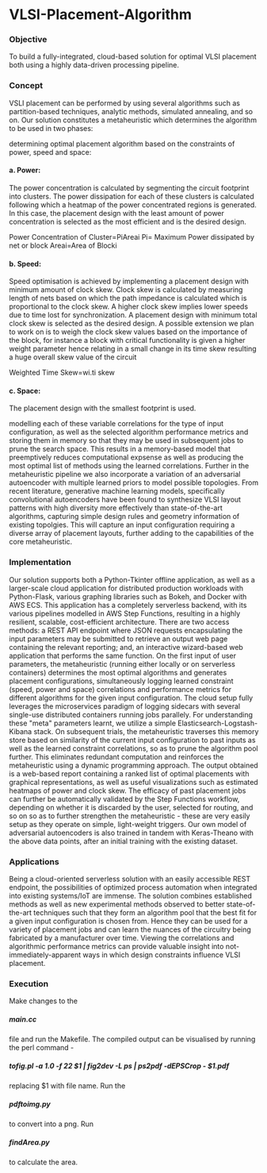 # VLSI-Placement-Algorithm

### Objective

To build a fully-integrated, cloud-based solution for optimal VLSI placement both using a highly data-driven processing pipeline.

### Concept

VSLI placement can be performed by using several algorithms such as partition-based techniques, analytic methods, simulated annealing, and so on. Our solution constitutes a metaheuristic which determines the algorithm to be used in two phases:

determining optimal placement algorithm based on the constraints of power, speed and space:
#### a. Power: 
The power concentration is calculated by segmenting the circuit footprint into clusters. The power dissipation for each of these clusters is calculated following which a heatmap of the power concentrated regions is generated. In this case, the placement design with the least amount of power concentration is selected as the most efficient and is the desired design.

Power Concentration of Cluster=PiAreai Pi= Maximum Power dissipated by net or block Areai=Area of Blocki

#### b. Speed: 
Speed optimisation is achieved by implementing a placement design with minimum amount of clock skew. Clock skew is calculated by measuring length of nets based on which the path impedance is calculated which is proportional to the clock skew. A higher clock skew implies lower speeds due to time lost for synchronization. A placement design with minimum total clock skew is selected as the desired design. A possible extension we plan to work on is to weigh the clock skew values based on the importance of the block, for instance a block with critical functionality is given a higher weight parameter hence relating in a small change in its time skew resulting a huge overall skew value of the circuit

Weighted Time Skew=wi.ti skew

#### c. Space: 
The placement design with the smallest footprint is used.

modelling each of these variable correlations for the type of input configuration, as well as the selected algorithm performance metrics and storing them in memory so that they may be used in subsequent jobs to prune the search space. This results in a memory-based model that preemptively reduces computational expsense as well as producing the most optimal list of methods using the learned correlations.
Further in the metaheuristic pipeline we also incorporate a variation of an adversarial autoencoder with multiple learned priors to model possible topologies. From recent literature, generative machine learning models, specifically convolutional autoencoders have been found to synthesize VLSI layout patterns with high diversity more effectively than state-of-the-art algorithms, capturing simple design rules and geometry information of existing topolgies. This will capture an input configuration requiring a diverse array of placement layouts, further adding to the capabilities of the core metaheuristic.

### Implementation

Our solution supports both a Python-Tkinter offline application, as well as a larger-scale cloud application for distributed production workloads with Python-Flask, various graphing libraries such as Bokeh, and Docker with AWS ECS. This application has a completely serverless backend, with its various pipelines modelled in AWS Step Functions, resulting in a highly resilient, scalable, cost-efficient architecture.
There are two access methods: a REST API endpoint where JSON requests encapsulating the input parameters may be submitted to retrieve an output web page containing the relevant reporting; and, an interactive wizard-based web application that performs the same function.
On the first input of user parameters, the metaheuristic (running either locally or on serverless containers) determines the most optimal algorithms and generates placement configurations, simultaneously logging learned constraint (speed, power and space) correlations and performance metrics for different algorithms for the given input configuration. The cloud setup fully leverages the microservices paradigm of logging sidecars with several single-use distributed containers running jobs parallely. For understanding these "meta" parameters learnt, we utilize a simple Elasticsearch-Logstash-Kibana stack.
On subsequent trials, the metaheuristic traverses this memory store based on similarity of the current input configuration to past inputs as well as the learned constraint correlations, so as to prune the algorithm pool further. This eliminates redundant computation and reinforces the metaheuristic using a dynamic programming approach.
The output obtained is a web-based report containing a ranked list of optimal placements with graphical representations, as well as useful visualizations such as estimated heatmaps of power and clock skew.
The efficacy of past placement jobs can further be automatically validated by the Step Functions workflow, depending on whether it is discarded by the user, selected for routing, and so on so as to further strengthen the metaheuristic - these are very easily setup as they operate on simple, light-weight triggers.
Our own model of adversarial autoencoders is also trained in tandem with Keras-Theano with the above data points, after an initial training with the existing dataset.
### Applications

Being a cloud-oriented serverless solution with an easily accessible REST endpoint, the possibilities of optimized process automation when integrated into existing systems/IoT are immense.
The solution combines established methods as well as new experimental methods observed to better state-of-the-art techniques such that they form an algorithm pool that the best fit for a given input configuration is chosen from.
Hence they can be used for a variety of placement jobs and can learn the nuances of the circuitry being fabricated by a manufacturer over time.
Viewing the correlations and algorithmic performance metrics can provide valuable insight into not-immediately-apparent ways in which design constraints influence VLSI placement.




### Execution
Make changes to the 
##### main.cc 
file and run the Makefile. The compiled output can be visualised by running the perl command -
##### tofig.pl -a 1.0 -f 22 $1 | fig2dev -L ps | ps2pdf -dEPSCrop - $1.pdf
replacing $1 with file name. Run the 
##### pdftoimg.py
to convert into a png.
Run 
##### findArea.py
to calculate the area.
